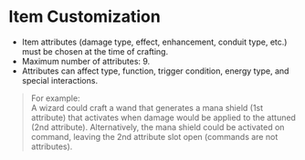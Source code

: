 # Item Customization

- Item attributes (damage type, effect, enhancement, conduit type, etc.) must be chosen at the time of crafting.
- Maximum number of attributes: 9.
- Attributes can affect type, function, trigger condition, energy type, and special interactions.

> For example:  
> A wizard could craft a wand that generates a mana shield (1st attribute) that activates when damage would be applied to the attuned (2nd attribute). Alternatively, the mana shield could be activated on command, leaving the 2nd attribute slot open (commands are not attributes).
